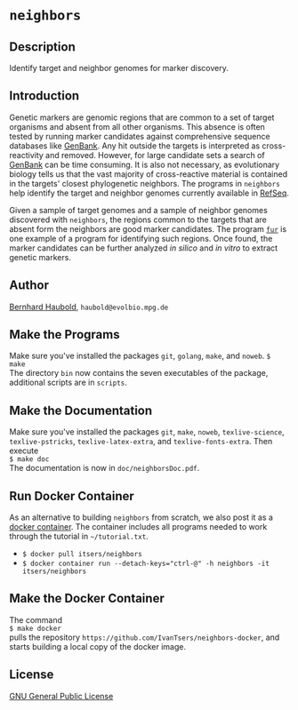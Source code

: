 # `neighbors`
## Description
Identify target and neighbor genomes for marker discovery.
## Introduction
Genetic markers are genomic regions that are common to a set of target
organisms and absent from all other organisms. This absence is often
tested by running marker candidates against comprehensive sequence
databases like [GenBank](https://www.ncbi.nlm.nih.gov/genbank/). Any
hit outside the targets is interpreted as cross-reactivity and
removed. However, for large candidate sets a search of
[GenBank](https://www.ncbi.nlm.nih.gov/genbank/) can be time
consuming. It is also not necessary, as evolutionary biology tells us
that the vast majority of cross-reactive material is contained in the
targets' closest phylogenetic neighbors. The programs in `neighbors`
help identify the target and neighbor genomes currently
available in [RefSeq](https://www.ncbi.nlm.nih.gov/refseq/). 

Given a sample of target genomes and a sample of neighbor genomes
discovered with `neighbors`, the regions common to the targets that
are absent form the neighbors are good marker candidates. The program
[`fur`](https://github.com/evolbioinf/fur) is one example of a program
for identifying such regions. Once found, the marker candidates can be
further analyzed *in silico* and
*in vitro* to extract genetic markers.  
## Author
[Bernhard Haubold](http://guanine.evolbio.mpg.de/), `haubold@evolbio.mpg.de`
## Make the Programs
Make sure you've installed the packages `git`, `golang`,
`make`, and `noweb`.
  `$ make`  
  The directory `bin` now contains the seven executables of the
  package, additional scripts are in
  `scripts`.
## Make the Documentation
Make sure you've installed the packages `git`, `make`, `noweb`, `texlive-science`,
`texlive-pstricks`, `texlive-latex-extra`,
and `texlive-fonts-extra`. Then execute  
  `$ make doc`  
  The documentation is now in `doc/neighborsDoc.pdf`. 
## Run Docker Container 
As an alternative to building `neighbors` from scratch, we also post it as a [docker
  container](https://hub.docker.com/r/itsers/neighbors). The container
  includes all programs needed to work through the tutorial in `~/tutorial.txt`.
  -  `$ docker pull itsers/neighbors`
  -  `$ docker container run --detach-keys="ctrl-@" -h neighbors -it itsers/neighbors`
## Make the Docker Container
The command  
`$ make docker`  
pulls the repository
`https://github.com/IvanTsers/neighbors-docker`, and starts building a
local copy of the docker image.
## License
[GNU General Public License](https://www.gnu.org/licenses/gpl.html)
